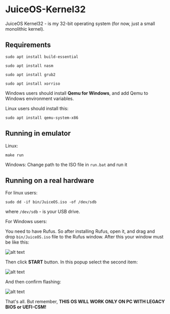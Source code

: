 # JuiceOS-Kernel32
JuiceOS Kernel32 - is my 32-bit operating system (for now, just a small monolithic kernel).

## Requirements
```console
sudo apt install build-essential
```
```console
sudo apt install nasm
```
```console
sudo apt install grub2
```
```console
sudo apt install xorriso
```

Windows users should install **Qemu for Windows**, and add Qemu to Windows environment variables.

Linux users should install this:
```console
sudo apt install qemu-system-x86
```

## Running in emulator
Linux:
```console
make run
```

Windows:
Change path to the ISO file in `run.bat` and run it

## Running on a real hardware
For linux users:
```console
sudo dd -if bin/JuiceOS.iso -of /dev/sdb
```
where `/dev/sdb` - is your USB drive.

For Windows users:

You need to have Rufus. So after installing Rufus, open it, and drag and drop `bin/JuiceOS.iso` file to the Rufus window. After this your window must be like this:

![alt text](https://github.com/purepelmen/JuiceOS-Kernel32/blob/master/docs/booting-on-real-hardware/flashing_settings_preview.png?raw=true)

Then click **START** button. In this popup select the second item:

![alt text](https://github.com/purepelmen/JuiceOS-Kernel32/blob/master/docs/booting-on-real-hardware/image_write_mode.png?raw=true)

And then confirm flashing:

![alt text](https://github.com/purepelmen/JuiceOS-Kernel32/blob/master/docs/booting-on-real-hardware/flashing_confirm.png?raw=true)

That's all. But remember, **THIS OS WILL WORK ONLY ON PC WITH LEGACY BIOS or UEFI-CSM!**
